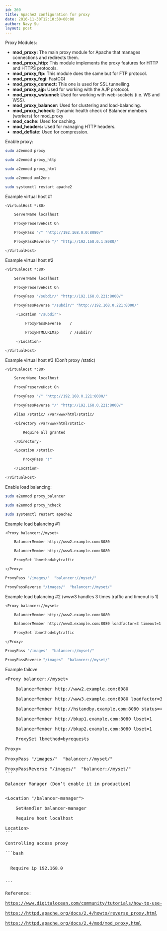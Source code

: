 ```yaml
---
id: 260
title: Apache2 configuration for proxy
date: 2016-11-30T12:10:50+00:00
author: Navy Su
layout: post
---
```

Proxy Modules:

  * **mod_proxy:** The main proxy module for Apache that manages connections and redirects them.
  * **mod\_proxy\_http:** This module implements the proxy features for HTTP and HTTPS protocols.
  * **mod\_proxy\_ftp:** This module does the same but for FTP protocol.
  * **mod\_proxy\_fcgi**: FastCGI
  * **mod\_proxy\_connect:** This one is used for SSL tunnelling.
  * **mod\_proxy\_ajp:** Used for working with the AJP protocol.
  * **mod\_proxy\_wstunnel:** Used for working with web-sockets (i.e. WS and WSS).
  * **mod\_proxy\_balancer:** Used for clustering and load-balancing.
  * **mod\_proxy\_hcheck**: Dynamic health check of Balancer members (workers) for mod_proxy
  * **mod_cache:** Used for caching.
  * **mod_headers:** Used for managing HTTP headers.
  * **mod_deflate:** Used for compression.

Enable proxy:

```bash
sudo a2enmod proxy

sudo a2enmod proxy_http

sudo a2enmod proxy_html

sudo a2enmod xml2enc

sudo systemctl restart apache2
```

Example virtual host #1

```bash
<VirtualHost *:80>

    ServerName localhost

    ProxyPreserveHost On

    ProxyPass "/" "http://192.168.0.0:8080/"

    ProxyPassReverse "/" "http://192.168.0.1:8080/"

</VirtualHost>
```

Example virtual host #2

```bash
<VirtualHost *:80>

    ServerName localhost

    ProxyPreserveHost On

    ProxyPass "/subdir/" "http://192.168.0.221:8000/"

    ProxyPassReverse "/subdir/" "http://192.168.0.221:8000/"

     <Location "/subdir">

         ProxyPassReverse    /

         ProxyHTMLURLMap     / /subdir/

     </Location>

</VirtualHost>
```

Example virtual host #3 (Don&#8217;t proxy /static)

```bash
<VirtualHost *:80>

    ServerName localhost

    ProxyPreserveHost On

    ProxyPass "/" "http://192.168.0.221:8000/"

    ProxyPassReverse "/" "http://192.168.0.221:8000/"

    Alias /static/ /var/www/html/static/

    <Directory /var/www/html/static>

        Require all granted

    </Directory>

    <Location /static>

        ProxyPass "!"

    </Location>

</VirtualHost>
```

Enable load balancing:

```bash
sudo a2enmod proxy_balancer

sudo a2enmod proxy_hcheck

sudo systemctl restart apache2
```

Example load balancing #1

```bash
<Proxy balancer://myset>

    BalancerMember http://www2.example.com:8080

    BalancerMember http://www3.example.com:8080

    ProxySet lbmethod=bytraffic

</Proxy>

ProxyPass "/images/"  "balancer://myset/"

ProxyPassReverse "/images/"  "balancer://myset/"
```

Example load balancing #2 (www3 handles 3 times traffic and timeout is 1)

```bash
<Proxy balancer://myset>

    BalancerMember http://www2.example.com:8080

    BalancerMember http://www3.example.com:8080 loadfactor=3 timeout=1

    ProxySet lbmethod=bytraffic

</Proxy>

ProxyPass "/images"  "balancer://myset/"

ProxyPassReverse "/images"  "balancer://myset/"
```

Example failove

<pre class="prettyprint lang-config prettyprinted"><span class="pun"><</span><span class="tag">Proxy</span><span class="pln"> balancer</span><span class="pun">://</span><span class="pln">myset</span><span class="pun">></span>

    <span class="kwd">BalancerMember</span><span class="pln"> http</span><span class="pun">://</span><span class="pln">www2</span><span class="pun">.</span><span class="pln">example</span><span class="pun">.</span><span class="pln">com</span><span class="pun">:</span><span class="lit">8080</span>

    <span class="kwd">BalancerMember</span><span class="pln"> http</span><span class="pun">://</span><span class="pln">www3</span><span class="pun">.</span><span class="pln">example</span><span class="pun">.</span><span class="pln">com</span><span class="pun">:</span><span class="lit">8080</span><span class="pln"> loadfactor</span><span class="pun">=</span><span class="lit">3</span><span class="pln"> timeout</span><span class="pun">=</span><span class="lit">1</span>

    <span class="kwd">BalancerMember</span><span class="pln"> http</span><span class="pun">://</span><span class="pln">hstandby</span><span class="pun">.</span><span class="pln">example</span><span class="pun">.</span><span class="pln">com</span><span class="pun">:</span><span class="lit">8080</span><span class="pln"> status</span><span class="pun">=+</span><span class="pln">H

    </span><span class="kwd">BalancerMember</span><span class="pln"> http</span><span class="pun">://</span><span class="pln">bkup1</span><span class="pun">.</span><span class="pln">example</span><span class="pun">.</span><span class="pln">com</span><span class="pun">:</span><span class="lit">8080</span><span class="pln"> lbset</span><span class="pun">=</span><span class="lit">1</span>

    <span class="kwd">BalancerMember</span><span class="pln"> http</span><span class="pun">://</span><span class="pln">bkup2</span><span class="pun">.</span><span class="pln">example</span><span class="pun">.</span><span class="pln">com</span><span class="pun">:</span><span class="lit">8080</span><span class="pln"> lbset</span><span class="pun">=</span><span class="lit">1</span>

    <span class="kwd">ProxySet</span><span class="pln"> lbmethod</span><span class="pun">=</span><span class="pln">byrequests

</span><span class="pun"></</span><span class="tag">Proxy</span><span class="pun">></span>

<span class="kwd">ProxyPass</span> <span class="str">"/images/"</span>  <span class="str">"balancer://myset/"</span>

<span class="kwd">ProxyPassReverse</span> <span class="str">"/images/"</span>  <span class="str">"balancer://myset/"</span>
```

Balancer Manager (Don&#8217;t enable it in production)

<pre class="prettyprint lang-config prettyprinted"><span class="pun"><</span><span class="tag">Location</span> <span class="str">"/balancer-manager"</span><span class="pun">></span>

    <span class="kwd">SetHandler</span><span class="pln"> balancer-manager

    </span><span class="kwd">Require</span><span class="pln"> host localhost

</span><span class="pun"></</span><span class="tag">Location</span><span class="pun">></span>
```

Controlling access proxy

```bash
<Proxy "*">

  Require ip 192.168.0

</Proxy>
```

Reference:

<a href="https://www.digitalocean.com/community/tutorials/how-to-use-apache-http-server-as-reverse-proxy-using-mod_proxy-extension" target="_blank">https://www.digitalocean.com/community/tutorials/how-to-use-apache-http-server-as-reverse-proxy-using-mod_proxy-extension</a>
  
<a href="https://httpd.apache.org/docs/2.4/howto/reverse_proxy.html" target="_blank">https://httpd.apache.org/docs/2.4/howto/reverse_proxy.html</a>
  
<a href="https://httpd.apache.org/docs/2.4/mod/mod_proxy.html" target="_blank">https://httpd.apache.org/docs/2.4/mod/mod_proxy.html</a>